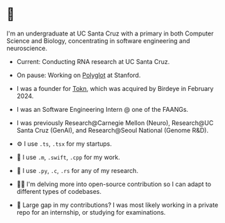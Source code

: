 # 👋 
I'm an undergraduate at UC Santa Cruz with a primary in both Computer Science and Biology, concentrating in software engineering and neuroscience.  

- Current: Conducting RNA research at UC Santa Cruz.

- On pause: Working on [Polyglot](https://landing-lime-five.vercel.app/) at Stanford.  

- I was a founder for [Tokn](https://tokn.so), which was acquired by Birdeye in February 2024. 

- I was an Software Engineering Intern @ one of the FAANGs.

- I was previously Research@Carnegie Mellon (Neuro), Research@UC Santa Cruz (GenAI), and Research@Seoul National (Genome R&D).

- ⚙️ I use `.ts`, `.tsx` for my startups. 

- 💼 I use `.m`, `.swift`, `.cpp` for my work. 

- 🔎 I use `.py`, `.c`, `.rs` for any of my research.

- 🧑‍🎓 I'm delving more into open-source contribution so I can adapt to different types of codebases.

- 📝 Large gap in my contributions? I was most likely working in a private repo for an internship, or studying for examinations.
